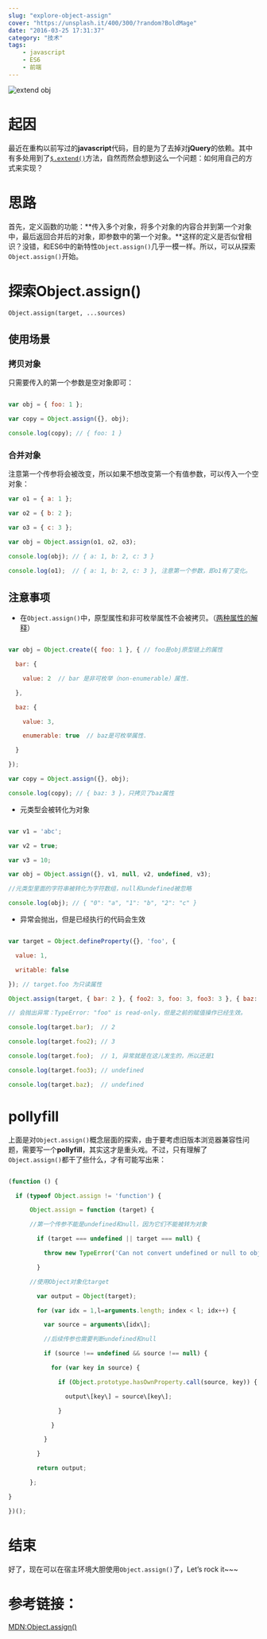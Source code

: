 ```yaml
---
slug: "explore-object-assign"
cover: "https://unsplash.it/400/300/?random?BoldMage"
date: "2016-03-25 17:31:37"
category: "技术"
tags:
    - javascript
    - ES6
    - 前端
---
```

![extend obj](https://zerosoul.github.io/2016/03/25/explore-object-assign/obj.jpg)

[](#起因 "起因")起因
==============

最近在重构以前写过的**javascript**代码，目的是为了去掉对**jQuery**的依赖。其中有多处用到了[`$.extend()`](http://api.jquery.com/jQuery.extend/)方法，自然而然会想到这么一个问题：如何用自己的方式来实现？

[](#思路 "思路")思路
==============

首先，定义函数的功能：**传入多个对象，将多个对象的内容合并到第一个对象中，最后返回合并后的对象，即参数中的第一个对象。**这样的定义是否似曾相识？没错，和ES6中的新特性`Object.assign()`几乎一模一样。所以，可以从探索`Object.assign()`开始。

[](#探索Object-assign "探索Object.assign()")探索Object.assign()
=========================================================

`Object.assign(target, ...sources)`

[](#使用场景 "使用场景")使用场景
--------------------

### [](#拷贝对象 "拷贝对象")拷贝对象

只需要传入的第一个参数是空对象即可：  
``` js

var obj = { foo: 1 };

var copy = Object.assign({}, obj);

console.log(copy); // { foo: 1 }
```
### [](#合并对象 "合并对象")合并对象

注意第一个传参将会被改变，所以如果不想改变第一个有值参数，可以传入一个空对象：  
``` js
var o1 = { a: 1 };

var o2 = { b: 2 };

var o3 = { c: 3 };

var obj = Object.assign(o1, o2, o3);

console.log(obj); // { a: 1, b: 2, c: 3 }

console.log(o1);  // { a: 1, b: 2, c: 3 }, 注意第一个参数，即o1有了变化。
```
[](#注意事项 "注意事项")注意事项
--------------------

-   在`Object.assign()`中，原型属性和非可枚举属性不会被拷贝。（[两种属性的解释](https://developer.mozilla.org/en-US/docs/Web/JavaScript/Enumerability_and_ownership_of_properties)）
``` js

var obj = Object.create({ foo: 1 }, { // foo是obj原型链上的属性

  bar: {

    value: 2  // bar 是非可枚举（non-enumerable）属性.

  },

  baz: {

    value: 3,

    enumerable: true  // baz是可枚举属性.

  }

});

var copy = Object.assign({}, obj);

console.log(copy); // { baz: 3 }，只拷贝了baz属性
```
-   元类型会被转化为对象
``` js

var v1 = 'abc';

var v2 = true;

var v3 = 10;

var obj = Object.assign({}, v1, null, v2, undefined, v3); 

//元类型里面的字符串被转化为字符数组，null和undefined被忽略

console.log(obj); // { "0": "a", "1": "b", "2": "c" }
```
-   异常会抛出，但是已经执行的代码会生效
``` js

var target = Object.defineProperty({}, 'foo', {

  value: 1,

  writable: false

}); // target.foo 为只读属性

Object.assign(target, { bar: 2 }, { foo2: 3, foo: 3, foo3: 3 }, { baz: 4 });

// 会抛出异常：TypeError: "foo" is read-only，但是之前的赋值操作已经生效。

console.log(target.bar);  // 2

console.log(target.foo2); // 3

console.log(target.foo);  // 1, 异常就是在这儿发生的，所以还是1

console.log(target.foo3); // undefined

console.log(target.baz);  // undefined
```
[](#pollyfill "pollyfill")pollyfill
===================================

上面是对`Object.assign()`概念层面的探索，由于要考虑旧版本浏览器兼容性问题，需要写一个**pollyfill**，其实这才是重头戏。不过，只有理解了`Object.assign()`都干了些什么，才有可能写出来：
``` js

(function () {

  if (typeof Object.assign != 'function') {

      Object.assign = function (target) {

      //第一个传参不能是undefined和null，因为它们不能被转为对象

        if (target === undefined || target === null) {

          throw new TypeError('Can not convert undefined or null to object');

        }

      //使用Object对象化target

        var output = Object(target);

        for (var idx = 1,l=arguments.length; index < l; idx++) {

          var source = arguments\[idx\];

          //后续传参也需要判断undefined和null

          if (source !== undefined && source !== null) {

            for (var key in source) {

              if (Object.prototype.hasOwnProperty.call(source, key)) {

                output\[key\] = source\[key\];

              }

            }

          }

        }

        return output;

      };

}

})();
```
[](#结束 "结束")结束
==============

好了，现在可以在宿主环境大胆使用`Object.assign()`了，Let’s rock it~~~

[](#参考链接： "参考链接：")参考链接：
=======================

[MDN:Object.assign()](https://developer.mozilla.org/en-US/docs/Web/JavaScript/Reference/Global_Objects/Object/assign#Polyfill)